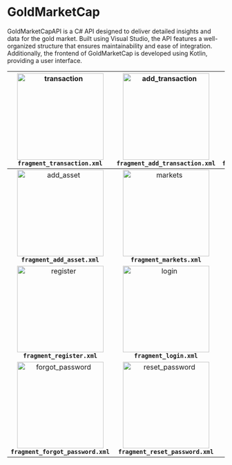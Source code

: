 # GoldMarketCap

GoldMarketCapAPI is a C# API designed to deliver detailed insights and data for the gold market. Built using Visual Studio, the API features a well-organized structure that ensures maintainability and ease of integration. Additionally, the frontend of GoldMarketCap is developed using Kotlin, providing a user interface.

| <img src="https://2mmi4vhbphlzl2k4nc5bozfxsycld2ajdjzzdeixarjex4gc26fa.arweave.net/0xiOVOF515XpXGi6F2S3lgSx6Akac5GRFwRSS_DC14o" alt="transaction" width="200"/><br/><b>`fragment_transaction.xml`</b> | <img src="https://sdnwc7k2add4doztxvh7xzwqug2vjrgvnvoslzzus4ohpa2gkyta.arweave.net/kNthfVoAx8G7M71P--bQobVUxNVtXSXnNJccd4NGViY" alt="add_transaction" width="200"/><br/><b>`fragment_add_transaction.xml`</b> | <img src="https://lh2ztij4zocsz5k2dvfnydbnarysvkr2faccblfgsysqzxf44lfa.arweave.net/WfWZoTzLhSz1Wh1K3AwtBHEqqjooBCCsppYlDNy84so" alt="update_transaction" width="200"/><br/><b>`fragment_update_transaction.xml`</b> |
|:---------------------------------------------------------------------------------------------------------------------------------------------------------------------------------------------------------------------:|:---------------------------------------------------------------------------------------------------------------------------------------------------------------------------------------------------------------------:|:-----------------------------------------------------------------------------------------------------------------------------------------------------------------------------------------------------------------------:|
| <img src="https://ghzx7iprbeivi7f6746qwygpznvzoqozd7jshc6lsxizyrktqoha.arweave.net/MfN_ofEJEVR8vv89C2DPy2uXQdkf0yOLy5XRnEVTg44" alt="add_asset" width="200"/><br/><b>`fragment_add_asset.xml`</b> | <img src="https://uui7vnqyrvycdbwcrqpdw5ocevbtmzc2ulpzdozcwaijrk552nfa.arweave.net/pRH6thiNcCGGwoweO3XCJUM2ZFqi35G7IrAQmKu900o" alt="markets" width="200"/><br/><b>`fragment_markets.xml`</b> | <img src="https://m5jwesaiekpptvkhy7334ikkatfzgvroqdihapgsfqk7fh24ihyq.arweave.net/Z1NiSAginvnVR8f3viFKBMuTVi6A0HA80iwV8p9cQfE" alt="portfolio" width="200"/><br/><b>`fragment_portfolio.xml`</b> |
| <img src="https://jf4tj2enadeltlicciuwzynzwef33abhvx4k4emyekf64cqfvrza.arweave.net/SXk06I0AyLmtAhIpbOG5sQu9gCet-K4RmCKL7goFrHI" alt="register" width="200"/><br/><b>`fragment_register.xml`</b> | <img src="https://o7vhspiro3ogcdgwm7xsmp4yzo6lh6f2pjmdyvwq4tsrrdpirira.arweave.net/d-p5PRF23GEM1mfvJj-Yy7yz-Lp6WDxW0OTlGI3oiiI" alt="login" width="200"/><br/><b>`fragment_login.xml`</b> | <img src="https://rse56ah47ri2a3cpzxrpzlpcojntuknivtvqdpglyd2a7mgizoja.arweave.net/jInfAPz8UaBsT83i_K3icls6Kais6wG8y8D0D7DIy5I" alt="settings" width="200"/><br/><b>`fragment_settings.xml`</b> |
| <img src="https://g4xo42gy2y2epmajlive3m6arcsdqb33nrawojovqdpcpfyenrra.arweave.net/Ny7uaNjWNEewCVoqTbPAiKQ4B3tsQWcl1YDeJ5cEbGI" alt="forgot_password" width="200"/><br/><b>`fragment_forgot_password.xml`</b> | <img src="https://bzfbqg4qzlqt3kob4333omkhx7qz6t4chkywsof7bblq2liwdyxq.arweave.net/DkoYG5DK4T2pweb3tzFHv-GfT4I6sWk4vwhXDS0WHi8" alt="reset_password" width="200"/><br/><b>`fragment_reset_password.xml`</b> | &nbsp; |
